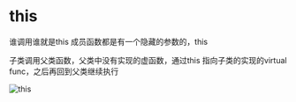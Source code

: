 # this
谁调用谁就是this
成员函数都是有一个隐藏的参数的，this

子类调用父类函数，父类中没有实现的虚函数，通过this
指向子类的实现的virtual func，之后再回到父类继续执行

![this](https://cdn.jsdelivr.net/gh/wolfdan666/BlogPic/cpp/class/this.jpg)